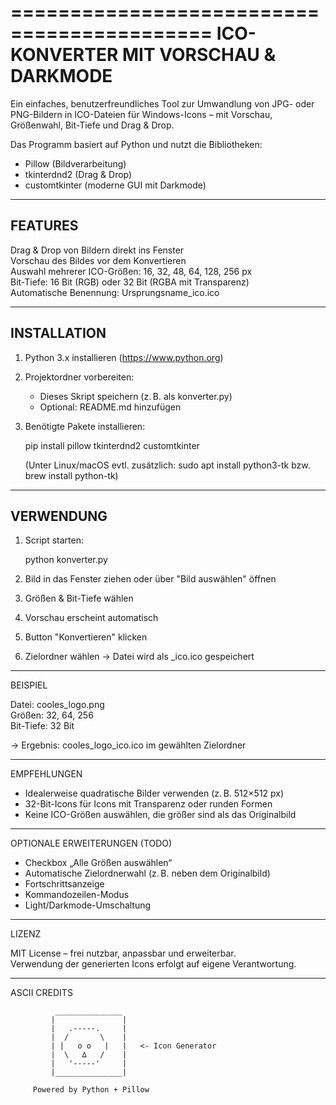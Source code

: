 ===========================================
   ICO-KONVERTER MIT VORSCHAU & DARKMODE
===========================================

Ein einfaches, benutzerfreundliches Tool zur Umwandlung von JPG- oder PNG-Bildern in ICO-Dateien für Windows-Icons – mit Vorschau, Größenwahl, Bit-Tiefe und Drag & Drop.

Das Programm basiert auf Python und nutzt die Bibliotheken:
- Pillow (Bildverarbeitung)
- tkinterdnd2 (Drag & Drop)
- customtkinter (moderne GUI mit Darkmode)

-------------------------------------------
FEATURES
-------------------------------------------
Drag & Drop von Bildern direkt ins Fenster  
Vorschau des Bildes vor dem Konvertieren  
Auswahl mehrerer ICO-Größen: 16, 32, 48, 64, 128, 256 px  
Bit-Tiefe: 16 Bit (RGB) oder 32 Bit (RGBA mit Transparenz)  
Automatische Benennung: Ursprungsname_ico.ico   

-------------------------------------------
INSTALLATION
-------------------------------------------
1. Python 3.x installieren (https://www.python.org)

2. Projektordner vorbereiten:
   - Dieses Skript speichern (z. B. als konverter.py)
   - Optional: README.md hinzufügen

3. Benötigte Pakete installieren:

   pip install pillow tkinterdnd2 customtkinter

   (Unter Linux/macOS evtl. zusätzlich:
    sudo apt install python3-tk
    bzw.
    brew install python-tk)

-------------------------------------------
VERWENDUNG
-------------------------------------------
1. Script starten:

   python konverter.py

2. Bild in das Fenster ziehen oder über "Bild auswählen" öffnen

3. Größen & Bit-Tiefe wählen

4. Vorschau erscheint automatisch

5. Button "Konvertieren" klicken

6. Zielordner wählen → Datei wird als <ursprungsname>_ico.ico gespeichert

-------------------------------------------
BEISPIEL

Datei:  cooles_logo.png  
Größen: 32, 64, 256  
Bit-Tiefe: 32 Bit

→ Ergebnis: cooles_logo_ico.ico im gewählten Zielordner

-------------------------------------------
EMPFEHLUNGEN

- Idealerweise quadratische Bilder verwenden (z. B. 512×512 px)
- 32-Bit-Icons für Icons mit Transparenz oder runden Formen
- Keine ICO-Größen auswählen, die größer sind als das Originalbild

-------------------------------------------
OPTIONALE ERWEITERUNGEN (TODO)

- Checkbox „Alle Größen auswählen“
- Automatische Zielordnerwahl (z. B. neben dem Originalbild)
- Fortschrittsanzeige
- Kommandozeilen-Modus
- Light/Darkmode-Umschaltung

-------------------------------------------
LIZENZ

MIT License – frei nutzbar, anpassbar und erweiterbar.  
Verwendung der generierten Icons erfolgt auf eigene Verantwortung.

-------------------------------------------
ASCII CREDITS

              _______________
             |               |
             |   .-----.     |
             |  /       \    |
             | |   o o   |   |   <- Icon Generator
             |  \   ∆   /    |
             |   '-----'     |
             |_______________|

         Powered by Python + Pillow
